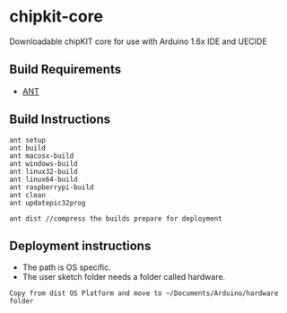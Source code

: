 # chipkit-core
Downloadable chipKIT core for use with Arduino 1.6x IDE and UECIDE
## Build Requirements

* [ANT](http://ant.apache.org/)

## Build Instructions

```
ant setup
ant build
ant macosx-build
ant windows-build
ant linux32-build
ant linux64-build
ant raspberrypi-build
ant clean
ant updatepic32prog

ant dist //compress the builds prepare for deployment
```

## Deployment instructions
* The path is OS specific.
* The user sketch folder needs a folder called hardware.
```
Copy from dist OS Platform and move to ~/Documents/Arduino/hardware folder
```
